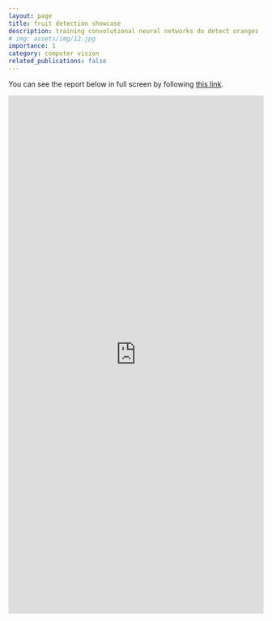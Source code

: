 ```yaml
---
layout: page
title: fruit detection showcase
description: training convolutional neural networks do detect oranges
# img: assets/img/12.jpg
importance: 1
category: computer vision
related_publications: false
---
```


You can see the report below in full screen by following [this link](https://wandb.ai/tetamusha/fruit_detection_torchvision/reports/Detecting-oranges-with-TorchVision--Vmlldzo4MDAyNzM).

<iframe src="https://wandb.ai/tetamusha/fruit_detection_torchvision/reports/Detecting-oranges-with-TorchVision--Vmlldzo4MDAyNzM" style="border:none;height:1024px;width:100%">
